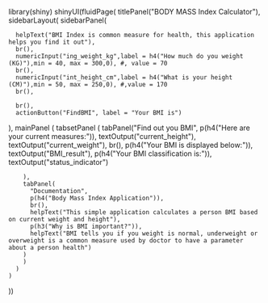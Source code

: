 library(shiny)
shinyUI(fluidPage(
titlePanel("BODY MASS Index Calculator"),
sidebarLayout(
    sidebarPanel( 
      
      helpText("BMI Index is common measure for health, this application helps you find it out"),            
      br(),           
      numericInput("ing_weight_kg",label = h4("How much do you weight (KG)"),min = 40, max = 300,0), #, value = 70
      br(),
      numericInput("int_height_cm",label = h4("What is your height (CM)"),min = 50, max = 250,0), #,value = 170
      br(),
      
      br(),   
      actionButton("FindBMI", label = "Your BMI is")    
 ),
    mainPanel
    (
      tabsetPanel
      (
        tabPanel("Find out you BMI",
                 p(h4("Here are your current measures:")),
                 textOutput("current_height"),
                 textOutput("current_weight"),
                 br(),
                 p(h4("Your BMI is displayed below:")),
                 textOutput("BMI_result"),
                 p(h4("Your BMI classification is:")),
                 textOutput("status_indicator")
                 
        ),
        tabPanel(
          "Documentation",
          p(h4("Body Mass Index Application")),
          br(),
          helpText("This simple application calculates a person BMI based on current weight and height"),
          p(h3("Why is BMI important?")),
          helpText("BMI tells you if you weight is normal, underweight or overweight is a common measure used by doctor to have a parameter about a person health")
        )
        )
      )
    )
))
